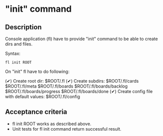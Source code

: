 # "init" command

## Description

Console application (fl) have to provide "init" command to be able to create dirs and files.

Syntax:

    fl init ROOT

On "init" fl have to do following:

  (✔) Create root dir: $ROOT/.fl
  (✔) Create subdirs:
        $ROOT/.fl/cards
        $ROOT/.fl/meta
        $ROOT/.fl/boards
        $ROOT/.fl/boards/backlog
        $ROOT/.fl/boards/progress
        $ROOT/.fl/boards/done
  (✔) Create config file with default values: $ROOT/.fl/config

## Acceptance criteria

* fl init ROOT works as described above.
* Unit tests for fl init command return successful result.

